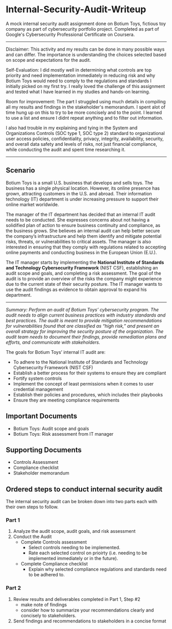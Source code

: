 # Internal-Security-Audit-Writeup
A mock internal security audit assignment done on Botium Toys, fictious toy company as part of cybersecurity portfolio project. Completed as part of Google's Cybersecurity Professional Certificate on Coursera.

-------
Disclaimer: This activity and my results can be done in many possible ways and can differ. The importance is understanding the choices selected based on scope and expectations for the audit. 

Self-Evaluation: I did mostly well in determining what controls are top priority and need implementation immediately in reducing risk and why Botium Toys would need to comply to the regulations and standards I initially picked on my first try. I really loved the challenge of this assignment and tested what I have learned in my studies and hands-on learning.

Room for improvement: 
The part I struggled using much details in compiling all my results and findings in the stakeholder's memorandum. I spent alot of time hung up on this to try to be more concisely and to the point. I learned to use a list and ensure I didnt repeat anything and to filter out information.

I also had trouble in my explaining and tying in the System and Organizations Controls (SOC type 1, SOC type 2) standard to organizational user access policies, confidentiality, privacy, integrity, availability, security, and overall data safety and levels of risks, not just financial compliance, while conducting the audit and spent time researching it.

------


## Scenario 
Botium Toys is a small U.S. business that develops and sells toys. The business has a single physical location. However, its online presence has grown, attracting customers in the U.S. and abroad. Their information technology (IT) department is under increasing pressure to support their online market worldwide. 

The manager of the IT department has decided that an internal IT audit needs to be conducted. She expresses concerns about not having a solidified plan of action to ensure business continuity and compliance, as the business grows. She believes an internal audit can help better secure the company’s infrastructure and help them identify and mitigate potential risks, threats, or vulnerabilities to critical assets. The manager is also interested in ensuring that they comply with regulations related to accepting online payments and conducting business in the European Union (E.U.).   

The IT manager starts by implementing the **National Institute of Standards and Technology Cybersecurity Framework** (NIST CSF), establishing an audit scope and goals, and completing a risk assessment. The goal of the audit is to provide an overview of the risks the company might experience due to the current state of their security posture. The IT manager wants to use the audit findings as evidence to obtain approval to expand his department.

------------------------


_Summary: Perform an audit of Botium Toys’ cybersecurity program. The audit needs
to align current business practices with industry standards and best practices. The
audit is meant to provide mitigation recommendations for vulnerabilities found that are
classified as “high risk,” and present an overall strategy for improving the security
posture of the organization. The audit team needs to document their findings, provide
remediation plans and efforts, and communicate with stakeholders._

The goals for Botium Toys’ internal IT audit are:
- To adhere to the National Institute of Standards and Technology Cybersecurity
Framework (NIST CSF)
- Establish a better process for their systems to ensure they are compliant
- Fortify system controls
- Implement the concept of least permissions when it comes to user credential
management
- Establish their policies and procedures, which includes their playbooks
- Ensure they are meeting compliance requirements


## Important Documents
- Botium Toys: Audit scope and goals
- Botium Toys: Risk assessment from IT manager

## Supporting Documents
- Controls Assessment
- Compliance checklist
- Stakeholder memorandum


## Ordered steps to conduct internal security audit 
The internal security audit can be broken down into two parts each with their own steps to follow.

### Part 1
1. Analyze the audit scope, audit goals, and risk assessment
2. Conduct the Audit
   - Complete Controls assessment 
     - Select controls needing to be implemented.
     - Rate each selected control on prioirty (i.e. needing to be implemented immediately or in the future).
   - Complete Compliance checklist
     - Explain why selected compliance regulations and standards need to be adhered to.
### Part 2
1. Review results and deliverables completed in Part 1, Step #2
   - make note of findings
   - consider how to summarize your recommendations clearly and concisely to stakeholders. 
2. Send findings and recommendations to stakeholders in a concise format

